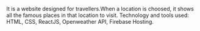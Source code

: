 It is a website designed for travellers.When a location is choosed, it shows all the famous places in that location to visit.
Technology and tools used:
HTML, CSS, ReactJS, Openweather API, Firebase Hosting.

